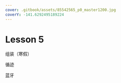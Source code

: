 ```yaml
---
cover: .gitbook/assets/85542565_p0_master1200.jpg
coverY: -141.6292495189224
---
```


# Lesson 5

组装（寒假）

循迹

蓝牙
